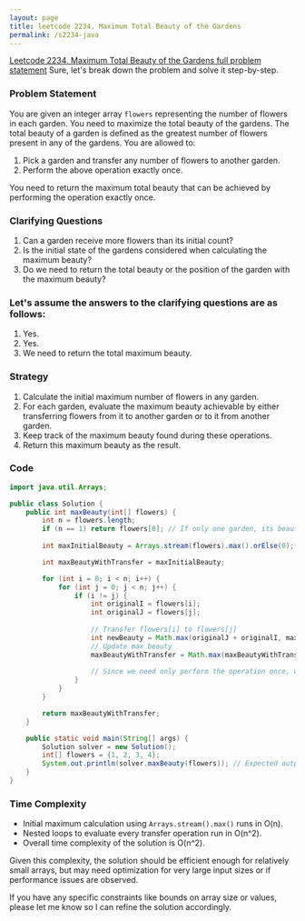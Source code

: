 ```yaml
---
layout: page
title: leetcode 2234. Maximum Total Beauty of the Gardens
permalink: /s2234-java
---
```

[Leetcode 2234. Maximum Total Beauty of the Gardens full problem statement](https://algoadvance.github.io/algoadvance/l2234)
Sure, let's break down the problem and solve it step-by-step.

### Problem Statement
You are given an integer array `flowers` representing the number of flowers in each garden. You need to maximize the total beauty of the gardens. The total beauty of a garden is defined as the greatest number of flowers present in any of the gardens. You are allowed to:
1. Pick a garden and transfer any number of flowers to another garden.
2. Perform the above operation exactly once.

You need to return the maximum total beauty that can be achieved by performing the operation exactly once.

### Clarifying Questions
1. Can a garden receive more flowers than its initial count?
2. Is the initial state of the gardens considered when calculating the maximum beauty?
3. Do we need to return the total beauty or the position of the garden with the maximum beauty?

### Let's assume the answers to the clarifying questions are as follows:
1. Yes.
2. Yes.
3. We need to return the total maximum beauty.

### Strategy
1. Calculate the initial maximum number of flowers in any garden.
2. For each garden, evaluate the maximum beauty achievable by either transferring flowers from it to another garden or to it from another garden.
3. Keep track of the maximum beauty found during these operations.
4. Return this maximum beauty as the result.

### Code

```java
import java.util.Arrays;

public class Solution {
    public int maxBeauty(int[] flowers) {
        int n = flowers.length;
        if (n == 1) return flowers[0]; // If only one garden, its beauty is the max beauty
        
        int maxInitialBeauty = Arrays.stream(flowers).max().orElse(0);

        int maxBeautyWithTransfer = maxInitialBeauty;

        for (int i = 0; i < n; i++) {
            for (int j = 0; j < n; j++) {
                if (i != j) {
                    int originalI = flowers[i];
                    int originalJ = flowers[j];
                    
                    // Transfer flowers[i] to flowers[j]
                    int newBeauty = Math.max(originalJ + originalI, maxInitialBeauty);
                    // Update max beauty
                    maxBeautyWithTransfer = Math.max(maxBeautyWithTransfer, newBeauty);
                    
                    // Since we need only perform the operation once, we can compare all possible transfers
                }
            }
        }

        return maxBeautyWithTransfer;
    }

    public static void main(String[] args) {
        Solution solver = new Solution();
        int[] flowers = {1, 2, 3, 4};
        System.out.println(solver.maxBeauty(flowers)); // Expected output is 6
    }
}
```

### Time Complexity
- Initial maximum calculation using `Arrays.stream().max()` runs in O(n).
- Nested loops to evaluate every transfer operation run in O(n^2).
- Overall time complexity of the solution is O(n^2). 

Given this complexity, the solution should be efficient enough for relatively small arrays, but may need optimization for very large input sizes or if performance issues are observed.

If you have any specific constraints like bounds on array size or values, please let me know so I can refine the solution accordingly.